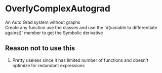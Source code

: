 # OverlyComplexAutograd
An Auto Grad system without graphs<br>
Create any function use the classes and use the 'd(variable to differentiate against)' member to get the  Symbolic derivative <br>
## Reason not to use this
1) Pretty useless since it has limited number of functions and doesn't optimize for redundant expressions <br>
